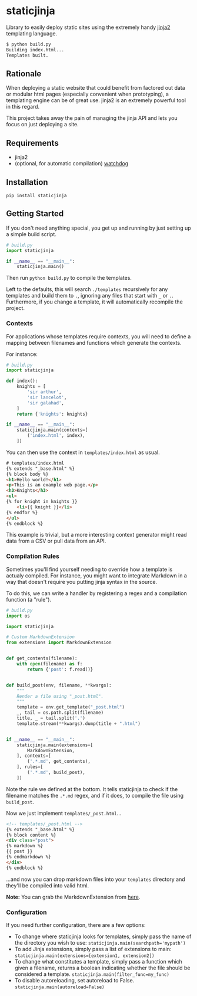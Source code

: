 staticjinja
===========

Library to easily deploy static sites using the extremely handy [jinja2](http://jinja.pocoo.org/docs/) templating language.

```bash
$ python build.py
Building index.html...
Templates built.
```

Rationale
---------

When deploying a static website that could benefit from factored out data or modular html pages (especially convenient when prototyping), a templating engine can be of great use. jinja2 is an extremely powerful tool in this regard.

This project takes away the pain of managing the jinja API and lets you focus on just deploying a site.

Requirements
------------

* jinja2
* (optional, for automatic compilation) [watchdog](http://packages.python.org/watchdog/)

Installation
------------

`pip install staticjinja`

Getting Started
---------------

If you don't need anything special, you get up and running by just setting up a simple build script.

```python
# build.py
import staticjinja

if __name__ == "__main__":
    staticjinja.main()
```

Then run `python build.py` to compile the templates.

Left to the defaults, this will search `./templates` recursively for any templates and build them to `.`, ignoring any files that start with `_` or `.`. Furthermore, if you change a template, it will automatically recompile the project.


### Contexts

For applications whose templates require contexts, you will need to define a mapping between filenames and functions which generate the contexts.

For instance:

```python
# build.py
import staticjinja

def index():
    knights = [
        'sir arthur',
        'sir lancelot',
        'sir galahad',
    ]
    return {'knights': knights}

if __name__ == "__main__":
    staticjinja.main(contexts=[
        ('index.html', index),
    ])
```

You can then use the context in `templates/index.html` as usual.

```html
# templates/index.html
{% extends "_base.html" %}
{% block body %}
<h1>Hello world!</h1>
<p>This is an example web page.</p>
<h3>Knights</h3>
<ul>
{% for knight in knights }}
    <li>{{ knight }}</li>
{% endfor %}
</ul>
{% endblock %}
```

This example is trivial, but a more interesting context generator might read data from a CSV or pull data from an API.

### Compilation Rules

Sometimes you'll find yourself needing to override how a template is actualy compiled. For instance, you might want to integrate Markdown in a way that doesn't require you putting
jinja syntax in the source.

To do this, we can write a handler by registering a regex and a compilation function (a "rule").

```python
# build.py
import os

import staticjinja

# Custom MarkdownExtension
from extensions import MarkdownExtension


def get_contents(filename):
    with open(filename) as f:
        return {'post': f.read()}


def build_post(env, filename, **kwargs):
    """
    Render a file using "_post.html".
    """
    template = env.get_template("_post.html")
    _, tail = os.path.split(filename)
    title, _ = tail.split('.')
    template.stream(**kwargs).dump(title + ".html")


if __name__ == "__main__":
    staticjinja.main(extensions=[
        MarkdownExtension,
    ], contexts=[
        ('.*.md', get_contents),
    ], rules=[
        ('.*.md', build_post),
    ])
```

Note the rule we defined at the bottom. It tells staticjinja to check if the filename matches the `.*.md` regex, and if it does, to compile the file using `build_post`.

Now we just implement `templates/_post.html`...

```html
<!-- templates/_post.html -->
{% extends "_base.html" %}
{% block content %}
<div class="post">
{% markdown %}
{{ post }}
{% endmarkdown %}
</div>
{% endblock %}
```

...and now you can drop markdown files into your `templates` directory and they'll be compiled into valid html.

**Note:** You can grab the MarkdownExtension from [here](http://silas.sewell.org/blog/2010/05/10/jinja2-markdown-extension/).

### Configuration

If you need further configuration, there are a few options:

*   To change where staticjinja looks for templates, simply pass the name of the directory you wish to use: `staticjinja.main(searchpath='mypath')`
*   To add Jinja extensions, simply pass a list of extensions to main: `staticjinja.main(extensions=[extension1, extension2])`
*   To change what constitutes a template, simply pass a function which given a filename, returns a boolean indicating whether the file should be considered a template. `staticjinja.main(filter_func=my_func)`
*   To disable autoreloading, set autoreload to False. `staticjinja.main(autoreload=False)`
